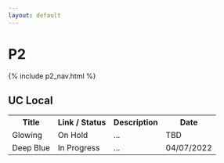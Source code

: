 ```yaml
---
layout: default
---
```


# P2

{% include p2_nav.html %}

## UC Local

<table>
    <tr>
        <th>Title</th>
        <th>Link / Status</th>
        <th>Description</th>
        <th>Date</th>
    </tr>
    <tr>
        <td>Glowing</td>
        <td>On Hold</td>
        <td>...</td>
        <td>TBD</td>
    </tr>
    <tr>
        <td>Deep Blue</td>
        <td>In Progress</td>
        <td>...</td>
        <td>04/07/2022</td>
    </tr>
</table>
